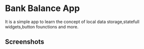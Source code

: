 
# Bank Balance App

It is a simple app to learn the concept of local data storage,statefull widgets,button founctions and more.


## Screenshots



